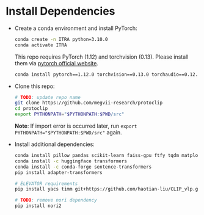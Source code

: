 
# Install Dependencies

- Create a conda environment and install PyTorch:

    ```bash
    conda create -n ITRA python=3.10.0
    conda activate ITRA
    ```

    This repo requires PyTorch (1.12) and torchvision (0.13). Please install them via [pytorch official website](https://pytorch.org/get-started/locally).

    ```bash
    conda install pytorch==1.12.0 torchvision==0.13.0 torchaudio==0.12.0 cudatoolkit=10.2 -c pytorch
    ```

- Clone this repo:

   ```bash
  # TODO: update repo name
   git clone https://github.com/megvii-research/protoclip
   cd protoclip
   export PYTHONPATH="$PYTHONPATH:$PWD/src"
   ```
   **Note**: If import error is occurred later, run `export PYTHONPATH="$PYTHONPATH:$PWD/src"` again.

- Install additional dependencies:
    ```bash
    conda install pillow pandas scikit-learn faiss-gpu ftfy tqdm matplotlib pycocotools wandb
    conda install -c huggingface transformers 
    conda install -c conda-forge sentence-transformers
    pip install adapter-transformers
    
    # ELEVATOR requirements  
    pip install yacs timm git+https://github.com/haotian-liu/CLIP_vlp.git vision-evaluation
    
    # TODO: remove nori dependency
    pip install nori2
    ```
  